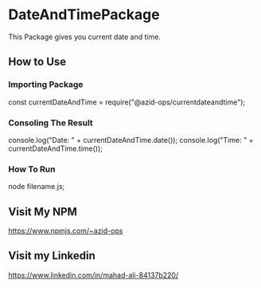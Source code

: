 # DateAndTimePackage
This Package gives you current date and time.

## How to Use

### Importing Package
const currentDateAndTime = require("@azid-ops/currentdateandtime");

### Consoling The Result
console.log("Date: " + currentDateAndTime.date());
console.log("Time: " + currentDateAndTime.time());

### How To Run
node filename.js;

## Visit My NPM
https://www.npmjs.com/~azid-ops

## Visit my Linkedin
https://www.linkedin.com/in/mahad-ali-84137b220/
